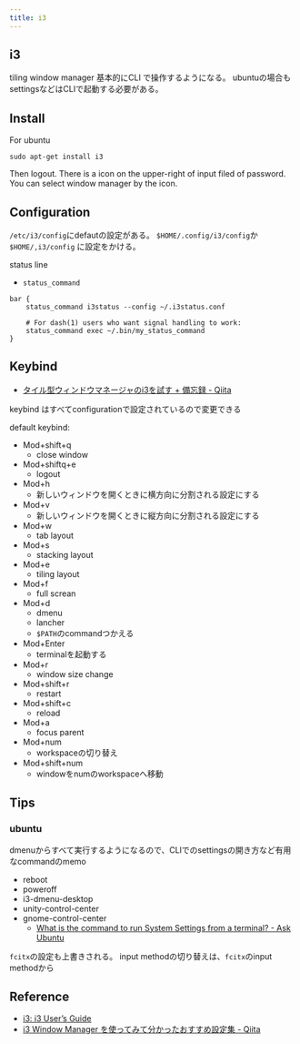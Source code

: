 ```yaml
---
title: i3
---
```


## i3
tiling window manager
基本的にCLI で操作するようになる。
ubuntuの場合もsettingsなどはCLIで起動する必要がある。

## Install
For ubuntu

```
sudo apt-get install i3
```

Then logout.
There is a icon on the upper-right of input filed of password.
You can select window manager by the icon.

## Configuration
`/etc/i3/config`にdefautの設定がある。
`$HOME/.config/i3/config`か`$HOME/,i3/config` に設定をかける。 


status line

* `status_command`

```
bar {
    status_command i3status --config ~/.i3status.conf

    # For dash(1) users who want signal handling to work:
    status_command exec ~/.bin/my_status_command
}
```

## Keybind
* [タイル型ウィンドウマネージャのi3を試す \+ 備忘録 \- Qiita](https://qiita.com/locatw/items/0a8a618b214a76d064a1)

keybind はすべてconfigurationで設定されているので変更できる

default keybind:

* Mod+shift+q
    * close window
* Mod+shiftq+e
    * logout
* Mod+h
    * 新しいウィンドウを開くときに横方向に分割される設定にする
* Mod+v
    * 新しいウィンドウを開くときに縦方向に分割される設定にする
* Mod+w
    * tab layout
* Mod+s
    * stacking layout
* Mod+e
    * tiling layout
* Mod+f
    * full screan
* Mod+d
    * dmenu
    * lancher
    * `$PATH`のcommandつかえる
* Mod+Enter
    * terminalを起動する
* Mod+r
    * window size change
* Mod+shift+r
    * restart
* Mod+shift+c
    * reload
* Mod+a
    * focus parent
* Mod+num
    * workspaceの切り替え
* Mod+shift+num
    * windowをnumのworkspaceへ移動


## Tips

### ubuntu
dmenuからすべて実行するようになるので、CLIでのsettingsの開き方など有用なcommandのmemo

* reboot
* poweroff
* i3-dmenu-desktop
* unity-control-center
* gnome-control-center
    * [What is the command to run System Settings from a terminal? \- Ask Ubuntu](https://askubuntu.com/questions/116655/what-is-the-command-to-run-system-settings-from-a-terminal)

`fcitx`の設定も上書きされる。
input methodの切り替えは、`fcitx`のinput methodから



## Reference
* [i3: i3 User’s Guide](https://i3wm.org/docs/userguide.html)
* [i3 Window Manager を使ってみて分かったおすすめ設定集 \- Qiita](https://qiita.com/gyu-don/items/d61b03e0222a7f1ce9f7)
